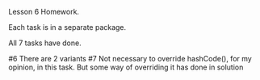 Lesson 6 Homework.

Each task is in a separate package.

All 7 tasks have done.

#6 There are 2 variants
#7 Not necessary to override hashCode(), for my opinion, in this task. But some way of overriding it has done in solution